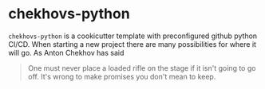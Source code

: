 # chekhovs-python

`chekhovs-python` is a cookicutter template with preconfigured github python CI/CD.
When starting a new project there are many possibilities for where it will go.
As Anton Chekhov has said

> One must never place a loaded rifle on the stage if it isn't going to go off. It's wrong to make promises you don't mean to keep.